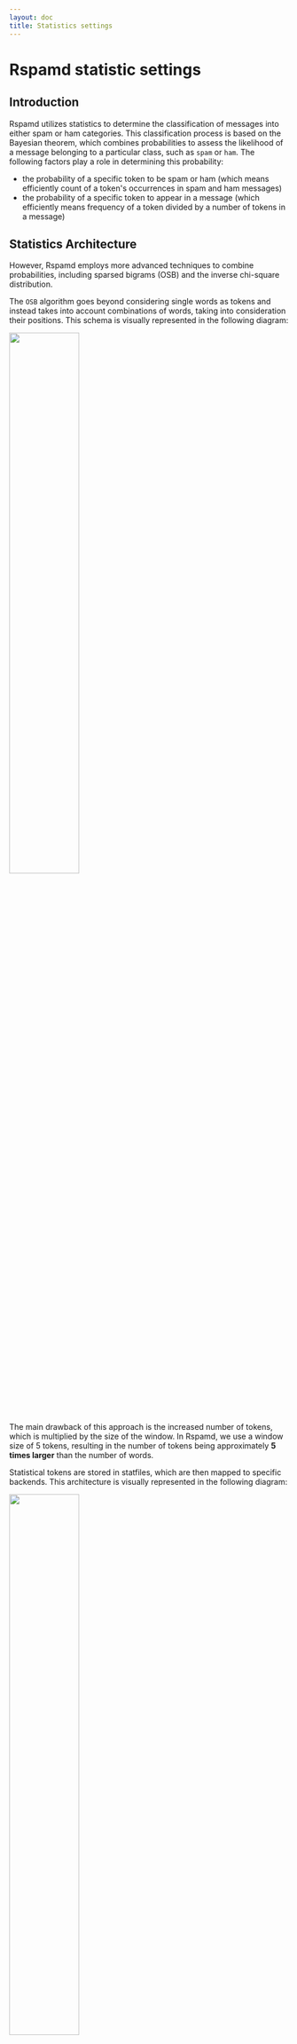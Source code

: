 ```yaml
---
layout: doc
title: Statistics settings
---
```

# Rspamd statistic settings

## Introduction

Rspamd utilizes statistics to determine the classification of messages into either spam or ham categories. This classification process is based on the Bayesian theorem, which combines probabilities to assess the likelihood of a message belonging to a particular class, such as `spam` or `ham`. The following factors play a role in determining this probability:

- the probability of a specific token to be spam or ham (which means efficiently count of a token's occurrences in spam and ham messages)
- the probability of a specific token to appear in a message (which efficiently means frequency of a token divided by a number of tokens in a message)

## Statistics Architecture

However, Rspamd employs more advanced techniques to combine probabilities, including sparsed bigrams (OSB) and the inverse chi-square distribution.

The `OSB` algorithm goes beyond considering single words as tokens and instead takes into account combinations of words, taking into consideration their positions. This schema is visually represented in the following diagram:

<img class="img-fluid" width="50%" src="{{ site.baseurl }}/img/rspamd-schemes.004.png">

The main drawback of this approach is the increased number of tokens, which is multiplied by the size of the window. In Rspamd, we use a window size of 5 tokens, resulting in the number of tokens being approximately **5 times larger** than the number of words.

Statistical tokens are stored in statfiles, which are then mapped to specific backends. This architecture is visually represented in the following diagram:

<img class="img-fluid" width="50%" src="{{ site.baseurl }}/img/rspamd-schemes.005.png">

## Statistics Configuration

Starting from Rspamd 2.0, we recommend using `redis` as the backend and `osb` as the tokenizer, which are set as the default settings.

The default configuration settings can be found in the `$CONFDIR/statistic.conf` file.

~~~hcl
classifier "bayes" {
  tokenizer {
    name = "osb";
  }
  cache {
  }
  new_schema = true; # Always use new schema
  store_tokens = false; # Redefine if storing of tokens is desired
  signatures = false; # Store learn signatures
  #per_user = true; # Enable per user classifier
  min_tokens = 11;
  backend = "redis";
  min_learns = 200;

  statfile {
    symbol = "BAYES_HAM";
    spam = false;
  }
  statfile {
    symbol = "BAYES_SPAM";
    spam = true;
  }
  learn_condition = 'return require("lua_bayes_learn").can_learn';

  # Autolearn sample
  # autolearn {
  #  spam_threshold = 6.0; # When to learn spam (score >= threshold)
  #  ham_threshold = -0.5; # When to learn ham (score <= threshold)
  #  check_balance = true; # Check spam and ham balance
  #  min_balance = 0.9; # Keep diff for spam/ham learns for at least this value
  #}

  .include(try=true; priority=1) "$LOCAL_CONFDIR/local.d/classifier-bayes.conf"
  .include(try=true; priority=10) "$LOCAL_CONFDIR/override.d/classifier-bayes.conf"
}

.include(try=true; priority=1) "$LOCAL_CONFDIR/local.d/statistic.conf"
.include(try=true; priority=10) "$LOCAL_CONFDIR/override.d/statistic.conf"
~~~

You are also recommended to use [`bayes_expiry` module]({{ site.baseurl }}/doc/modules/bayes_expiry.html) to maintain your statistics database.

Please note that `classifier-bayes.conf` is include config of `statistic.conf` which created for user's simplicity.

For most of setups where there is only one classifier is used - `classifier-bayes.conf` is suffient and `statistic.conf` should be leaved unmodified.

If you need describe multiply different classifiers - then you need create `local.d/statistic.conf`, that should describe classifier sections with all details from default config, as there will be no fallback. Common usecase for such case is when first classifier is `per_user` and second is not.

### Per-user statistics

To enable per-user statistics, you can add the `per_user = true` property to the configuration of the classifier. However, it is *important* to ensure that Rspamd is called at the final delivery stage (e.g., LDA mode) to avoid issues with multi-recipient messages. When dealing with multi-recipient messages, Rspamd will use the first recipient for user-based statistics. 

It's worth noting that Rspamd prioritizes SMTP recipients over MIME ones and gives preference to the special LDA header called `Delivered-To`, which can be appended using the `-d` option for `rspamc`. This allows for more accurate per-user statistics in your configuration.

### Classifier and headers

The classifier in Rspamd learns headers that are specifically defined in the `classify_headers` section of the `options.inc `file. Therefore, there is no need to remove any additional headers (e.g., X-Spam) before the learning process, as these headers will not be utilized for classification purposes. Rspamd also takes into account the `Subject` header, which is tokenized according to the aforementioned rules. Additionally, Rspamd considers various meta-tokens, such as message size or the number of attachments, which are extracted from the messages for further analysis.

## Redis statistics

Supported parameters for the Redis backend are:

- `tokenizer`: leave it as shown for now. Currently, only OSB is supported
- `new_schema`: must be set to `true`
- `backend`: set it to Redis
- `servers`: IP or hostname with a port for the Redis server. Use an IP for the loopback interface, if you have defined localhost in /etc/hosts for IPv4 and IPv6, or your Redis server will not be found!
- `write_servers` (optional): If needed, define dedicated servers for learning
- `password` (optional): Password for the Redis server
- `db` (optional): Database to use (though it is recommended to use dedicated Redis instances and not databases in Redis)
- `min_tokens`: minimum number of words required for statistics processing
- `min_learns` (optional): minimum learn to count for **both** spam and ham classes to perform classification
- `learn_condition`: Lua function that verifies that learning is needed. Default function **must** be set if you not wrote your own, omniting `learn_condition` from `statistic.conf` will lead to loosing protection from overlearning
- `autolearn` (optional): for more details see Autolearning section
- `per_user` (optional): enable perusers statistics. See above
- `statfile`: Define keys for spam and ham mails
- `cache_prefix` (optional): prefix used to create keys where to store hashes of already learned ids, defaults to `"learned_ids"`
- `cache_max_elt` (optional): amount of elements to store in one `learned_ids` key
- `cache_max_keys` (optional): amount of `learned_ids` keys to store
- `cache_elt_len` (optional): lenth of hash to store in one element of `learned_ids`

## Autolearning

Starting from version 1.1, Rspamd introduces autolearning functionality for statfiles. Autolearning occurs after all rules, including statistics, have been processed. However, it only applies if the same symbol has not already been added. For example, if `BAYES_SPAM` is already present in the checking results, the message will not be learned as spam.

There are three options available for specifying autolearning:

* `autolearn = true`: autolearning is performing as spam if a message has `reject` action and as ham if a message has **negative** score
* `autolearn = [-5, 5]`: autolearn as ham if the score is less than `-5` and as spam if the score is more than `5`
* `autolearn = "return function(task) ... end"`: use the following Lua function to detect if autolearn is needed (function should return 'ham' if learn as ham is needed and string 'spam' if learn as spam is needed, if no learning is needed then a function can return anything including `nil`)

Redis backend is highly recommended for autolearning purposes due to its ability to handle high concurrency levels when multiple writers are synchronized properly. Using Redis as the backend ensures efficient and reliable autolearning functionality.
